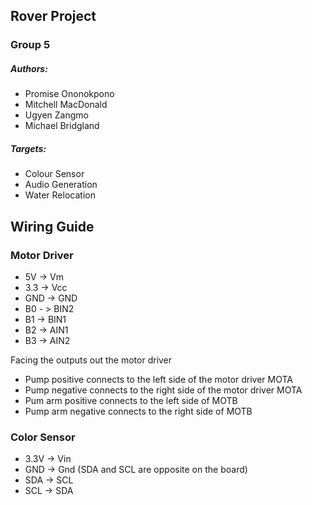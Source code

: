 ## Rover Project

### Group 5

##### Authors:
- Promise Ononokpono
- Mitchell MacDonald
- Ugyen Zangmo
- Michael Bridgland


##### Targets:
- Colour Sensor
- Audio Generation
- Water Relocation



## Wiring Guide
### Motor Driver
- 5V -> Vm
- 3.3 -> Vcc
- GND -> GND
- B0 - > BIN2
- B1 -> BIN1
- B2 -> AIN1
- B3 -> AIN2

Facing the outputs out the motor driver
- Pump positive connects to the left side of the motor driver MOTA
- Pump negative connects to the right side of the motor driver MOTA
- Pum arm positive connects to the left side of MOTB
- Pump arm negative connects to the right side of MOTB

### Color Sensor
- 3.3V -> Vin
- GND -> Gnd
(SDA and SCL are opposite on the board)
- SDA -> SCL
- SCL -> SDA



